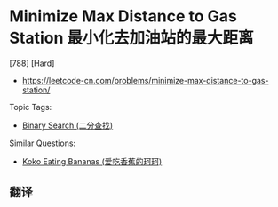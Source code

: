 # Minimize Max Distance to Gas Station 最小化去加油站的最大距离

[788] [Hard]

- https://leetcode-cn.com/problems/minimize-max-distance-to-gas-station/

Topic Tags:

- [Binary Search (二分查找)](https://leetcode-cn.com/tag/binary-search/)

Similar Questions:

- [Koko Eating Bananas (爱吃香蕉的珂珂)](https://leetcode-cn.com/problems/koko-eating-bananas/)

## 翻译
